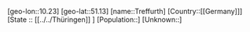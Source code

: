 ﻿---
location: [51.13,10.23]
mapzoom: [7,12] 
mapmarker: city 
type: City
tags:
- geo/City


SpocWebEntityId: 34958
isDeleted: false
confidential: public

---
[geo-lon::10.23]
[geo-lat::51.13]
[name::Treffurth]
[Country::[[Germany]]]
[State :: [[../../Thüringen]] ]
[Population::]
[Unknown::]

